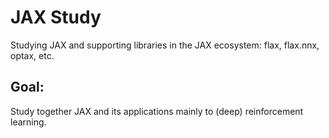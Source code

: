 # JAX Study

Studying JAX and supporting libraries in the JAX ecosystem: flax, flax.nnx, optax, etc.

## Goal:

Study together JAX and its applications mainly to (deep) reinforcement learning.
